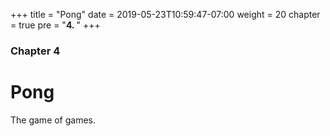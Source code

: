 +++
title = "Pong"
date = 2019-05-23T10:59:47-07:00
weight = 20
chapter = true
pre = "<b>4. </b>"
+++

### Chapter 4

# Pong

The game of games.
